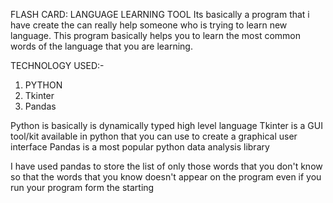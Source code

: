 FLASH CARD: LANGUAGE LEARNING TOOL
Its basically a program that i have create the can really help someone who is trying to learn new language. 
This program basically helps you to learn the most common words of the language that you are learning.

TECHNOLOGY USED:-
1. PYTHON
2. Tkinter
3. Pandas

Python is basically is dynamically typed high level language
Tkinter is a GUI tool/kit available in python that you can use to create a graphical user interface
Pandas is a most popular python data analysis library

I have used pandas to store the list of only those words that you don't know so that the words that you know 
doesn't appear on the program even if you run your program form the starting
